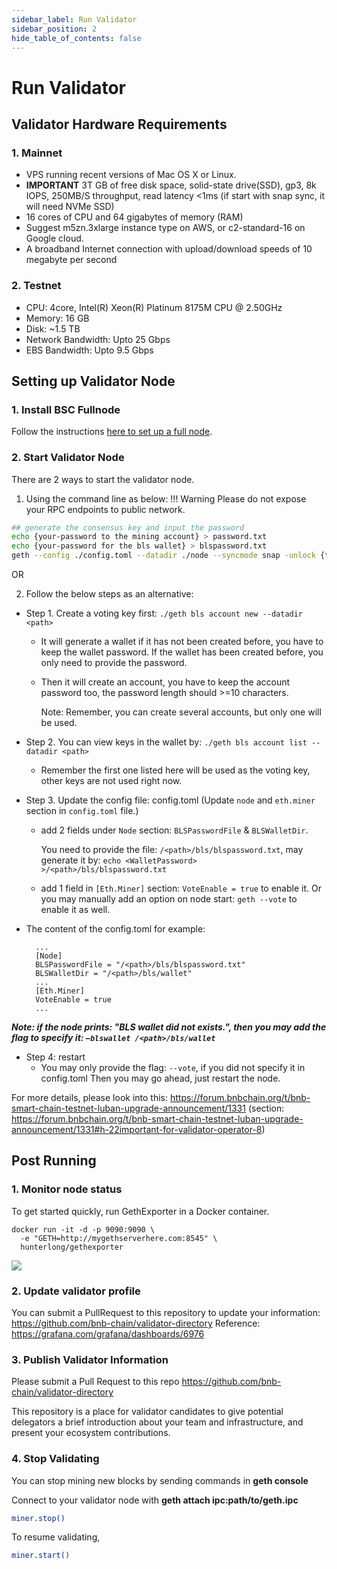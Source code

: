 ```yaml
---
sidebar_label: Run Validator
sidebar_position: 2
hide_table_of_contents: false
---
```

# Run Validator

## Validator Hardware Requirements

### 1. Mainnet
- VPS running recent versions of Mac OS X or Linux.
- **IMPORTANT** 3T GB of free disk space, solid-state drive(SSD), gp3, 8k IOPS, 250MB/S throughput, read latency <1ms (if start with snap sync, it will need NVMe SSD)
- 16 cores of CPU and 64 gigabytes of memory (RAM)
- Suggest m5zn.3xlarge instance type on AWS, or c2-standard-16 on Google cloud.
- A broadband Internet connection with upload/download speeds of 10 megabyte per second

### 2. Testnet
- CPU: 4core, Intel(R) Xeon(R) Platinum 8175M CPU @ 2.50GHz
- Memory: 16 GB
- Disk: ~1.5 TB
- Network Bandwidth: Upto 25 Gbps
- EBS Bandwidth: Upto 9.5 Gbps

## Setting up Validator Node

### 1. Install BSC Fullnode

Follow the instructions [here to set up a full node](fullnode.md).

### 2. Start Validator Node

There are 2 ways to start the validator node.

1. Using the command line as below:
!!! Warning
	Please do not expose your RPC endpoints to public network.

```bash
## generate the consensus key and input the password
echo {your-password to the mining account} > password.txt
echo {your-password for the bls wallet} > blspassword.txt
geth --config ./config.toml --datadir ./node --syncmode snap -unlock {the address of your mining account} --password password.txt --blspassword blspassword.txt --mine --vote --allow-insecure-unlock --cache 18000
```
OR

2. Follow the below steps as an alternative:

- Step 1. Create a voting key first: `./geth bls account new --datadir <path>`

  - It will generate a wallet if it has not been created before, you have to keep the wallet password. If the wallet has been created before, you only need to provide the password.
  - Then it will create an account, you have to keep the account password too, the password length should >=10 characters.

    Note: Remember, you can create several accounts, but only one will be used.

- Step 2. You can view keys in the wallet by: `./geth bls account list --datadir <path>`

  - Remember the first one listed here will be used as the voting key, other keys are not used right now.

- Step 3. Update the config file: config.toml (Update `node` and `eth.miner` section in `config.toml` file.)

    - add 2 fields under `Node` section: `BLSPasswordFile` & `BLSWalletDir`.

      You need to provide the file: `/<path>/bls/blspassword.txt`, may generate it by: `echo <WalletPassword> >/<path>/bls/blspassword.txt` 
    - add 1 field in `[Eth.Miner]` section: `VoteEnable = true` to enable it.
      Or you may manually add an option on node start: `geth --vote` to enable it as well.

- The content of the config.toml for example:
  ```
    ...
    [Node]
    BLSPasswordFile = "/<path>/bls/blspassword.txt"
    BLSWalletDir = "/<path>/bls/wallet"
    ...
    [Eth.Miner]
    VoteEnable = true
    ...
  ```

**_Note: if the node prints: "BLS wallet did not exists.",
then you may add the flag to specify it: `–blswallet /<path>/bls/wallet`_**

- Step 4: restart
  - You may only provide the flag: `--vote`, if you did not specify it in config.toml
    Then you may go ahead, just restart the node.

For more details, please look into this: https://forum.bnbchain.org/t/bnb-smart-chain-testnet-luban-upgrade-announcement/1331 (section: https://forum.bnbchain.org/t/bnb-smart-chain-testnet-luban-upgrade-announcement/1331#h-22important-for-validator-operator-8)

## Post Running

### 1. Monitor node status

To get started quickly, run GethExporter in a Docker container.

```
docker run -it -d -p 9090:9090 \
  -e "GETH=http://mygethserverhere.com:8545" \
  hunterlong/gethexporter
```

![](https://grafana.com/api/dashboards/6976/images/4471/image)

### 2. Update validator profile

You can submit a PullRequest to this repository to update your information: <https://github.com/bnb-chain/validator-directory>
Reference: <https://grafana.com/grafana/dashboards/6976>


### 3. Publish Validator Information

Please submit a Pull Request to this repo <https://github.com/bnb-chain/validator-directory>

This repository is a place for validator candidates to give potential delegators a brief introduction about your team and infrastructure, and present your ecosystem contributions.

### 4. Stop Validating

You can stop mining new blocks by sending commands in **geth console**

Connect to your validator node with **geth attach ipc:path/to/geth.ipc**

```bash
miner.stop()
```

To resume validating,
```bash
miner.start()
```

